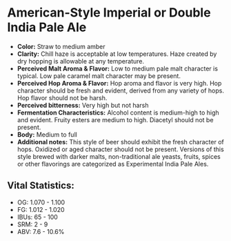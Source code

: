 # American-Style Imperial or Double India Pale Ale

- **Color:** Straw to medium amber
- **Clarity:** Chill haze is acceptable at low temperatures. Haze created by dry hopping is allowable at any temperature.
- **Perceived Malt Aroma & Flavor:** Low to medium pale malt character is typical. Low pale caramel malt character may be present.
- **Perceived Hop Aroma & Flavor:** Hop aroma and flavor is very high. Hop character should be fresh and evident, derived from any variety of hops. Hop flavor should not be harsh.
- **Perceived bitterness:** Very high but not harsh
- **Fermentation Characteristics:** Alcohol content is medium-high to high and evident. Fruity esters are medium to high. Diacetyl should not be present.
- **Body:** Medium to full
- **Additional notes:** This style of beer should exhibit the fresh character of hops. Oxidized or aged character should not be present. Versions of this style brewed with darker malts, non-traditional ale yeasts, fruits, spices or other flavorings are categorized as Experimental India Pale Ales.

## Vital Statistics:

- OG: 1.070 - 1.100
- FG: 1.012 - 1.020
- IBUs: 65 - 100
- SRM: 2 - 9
- ABV: 7.6 - 10.6% 
